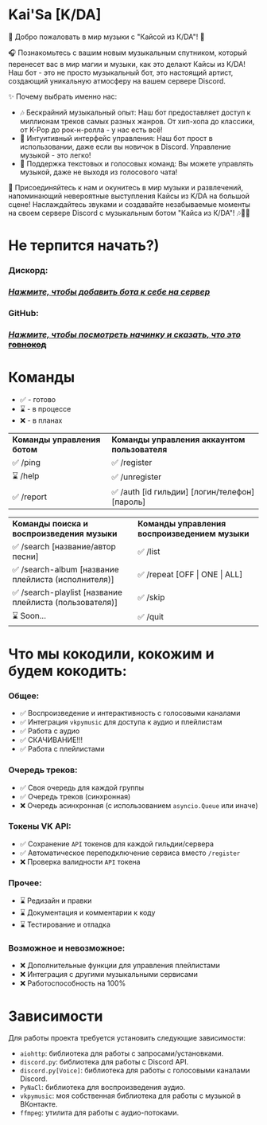 # Kai'Sa [K/DA]

🎵 Добро пожаловать в мир музыки с "Кайсой из К/DA"! 🎵

🎧 Познакомьтесь с вашим новым музыкальным спутником, который перенесет вас в мир магии и музыки, как это делают Кайсы из K/DA! Наш бот - это не просто музыкальный бот, это настоящий артист, создающий уникальную атмосферу на вашем сервере Discord.

✨ Почему выбрать именно нас:
- 🎶 Бескрайний музыкальный опыт: Наш бот предоставляет доступ к миллионам треков самых разных жанров. От хип-хопа до классики, от K-Pop до рок-н-ролла - у нас есть всё!
- 🤖 Интуитивный интерфейс управления: Наш бот прост в использовании, даже если вы новичок в Discord. Управление музыкой - это легко!
- 🌟 Поддержка текстовых и голосовых команд: Вы можете управлять музыкой, даже не выходя из голосового чата!

🎉 Присоединяйтесь к нам и окунитесь в мир музыки и развлечений, напоминающий невероятные выступления Кайсы из K/DA на большой сцене! Наслаждайтесь звуками и создавайте незабываемые моменты на своем сервере Discord с музыкальным ботом "Кайса из К/DA"! 🎶💃🎤

# Не терпится начать?)
### Дискорд:
### [<u><i>Нажмите, чтобы добавить бота к себе на сервер</i></u>](https://discord.com/oauth2/authorize?client_id=1147834135918956577&permissions=0&scope=bot%20applications.commands)
### GitHub:
### [<u><i>Нажмите, чтобы посмотреть начинку и сказать, что это</i> ~~говнокод~~</u>](https://github.com/issamansur/KaiSa)

# Команды
- ✅ - готово
- ⌛ - в процессе
- ❌ - в планах

<table>
  <tr>
    <td><b>Команды управления ботом</b></td>
    <td><b>Команды управления аккаунтом пользователя</b></td>
  </tr>
  <tr>
    <td>✅ /ping</td>
    <td>✅ /register</td>
  </tr>
  <tr>
    <td>⌛ /help</td>
    <td>✅ /unregister</td>
  </tr>
  <tr>
    <td>✅ /report</td>
    <td>✅ /auth [id гильдии] [логин/телефон] [пароль]</td>
  </tr>
</table>

<table>
  <tr>
    <td><b>Команды поиска и воспроизведения музыки</b></td>
    <td><b>Команды управления воспроизведением музыки</b></td>
  </tr>
  <tr>
    <td>✅ /search [название/автор песни]</td>
    <td>✅ /list</td>
  </tr>
  <tr>
    <td>✅ /search-album [название плейлиста (исполнителя)]</td>
    <td>✅ /repeat [OFF | ONE | ALL]</td>
  </tr>
  <tr>
    <td>✅ /search-playlist [название плейлиста (пользователя)]</td>
    <td>✅ /skip</td>
  </tr>
  <tr>
    <td>⌛ Soon...</td>
    <td>✅ /quit</td>
  </tr>
</table>

# Что мы кокодили, кокожим и будем кокодить:
### Общее:
- ✅ Воспроизведение и интерактивность с голосовыми каналами
- ✅ Интеграция `vkpymusic` для доступа к аудио и плейлистам
- ✅ Работа с аудио
- ✅ СКАЧИВАНИЕ!!!
- ✅ Работа с плейлистами

### Очередь треков:
- ✅ Своя очередь для каждой группы
- ✅ Очередь треков (синхронная)
- ❌ Очередь асинхронная (с использованием `asyncio.Queue` или иначе)

### Токены VK API:
- ✅ Сохранение `API` токенов для каждой гильдии/сервера
- ✅ Автоматическое переподключение сервиса вместо `/register`
- ❌ Проверка валидности `API` токена

### Прочее:
- ⌛ Редизайн и правки
- ⌛ Документация и комментарии к коду
- ⌛ Тестирование и отладка

### Возможное и невозможное:
- ❌ Дополнительные функции для управления плейлистами
- ❌ Интеграция с другими музыкальными сервисами
- ❌ Работоспособность на 100%

# Зависимости

Для работы проекта требуется установить следующие зависимости:

- `aiohttp`: библиотека для работы с запросами/установками.
- `discord.py`: библиотека для работы с Discord API.
- `discord.py[Voice]`: библиотека для работы с голосовыми каналами Discord.
- `PyNaCl`: библиотека для воспроизведения аудио.
- `vkpymusic`: моя собственная библиотека для работы с музыкой в ВКонтакте.
- `ffmpeg`: утилита для работы с аудио-потоками.
